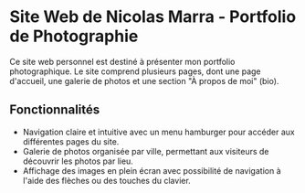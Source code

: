 # Site Web de Nicolas Marra - Portfolio de Photographie

Ce site web personnel est destiné à présenter mon portfolio photographique. Le site comprend plusieurs pages, dont une page d'accueil, une galerie de photos et une section "À propos de moi" (bio).

## Fonctionnalités

- Navigation claire et intuitive avec un menu hamburger pour accéder aux différentes pages du site.
- Galerie de photos organisée par ville, permettant aux visiteurs de découvrir les photos par lieu.
- Affichage des images en plein écran avec possibilité de navigation à l'aide des flèches ou des touches du clavier.



